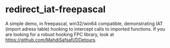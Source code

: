 # redirect_iat-freepascal
A simple demo, in freepascal, win32/win64 compatible, demonstrating IAT (import adress table) hooking to intercept calls to imported functions.
If you are looking for a robust hooking FPC library, look at https://github.com/MahdiSafsafi/DDetours.

